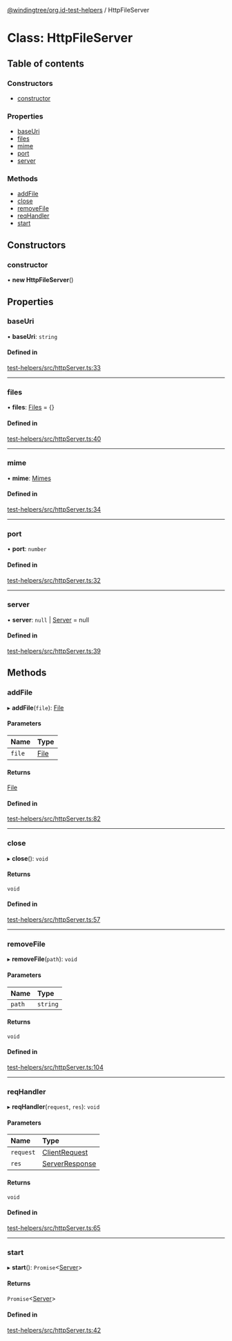 [@windingtree/org.id-test-helpers](../README.md) / HttpFileServer

# Class: HttpFileServer

## Table of contents

### Constructors

- [constructor](httpfileserver.md#constructor)

### Properties

- [baseUri](httpfileserver.md#baseuri)
- [files](httpfileserver.md#files)
- [mime](httpfileserver.md#mime)
- [port](httpfileserver.md#port)
- [server](httpfileserver.md#server)

### Methods

- [addFile](httpfileserver.md#addfile)
- [close](httpfileserver.md#close)
- [removeFile](httpfileserver.md#removefile)
- [reqHandler](httpfileserver.md#reqhandler)
- [start](httpfileserver.md#start)

## Constructors

### constructor

• **new HttpFileServer**()

## Properties

### baseUri

• **baseUri**: `string`

#### Defined in

[test-helpers/src/httpServer.ts:33](https://github.com/windingtree/org.id-sdk/blob/c66281f/packages/test-helpers/src/httpServer.ts#L33)

___

### files

• **files**: [Files](../README.md#files) = {}

#### Defined in

[test-helpers/src/httpServer.ts:40](https://github.com/windingtree/org.id-sdk/blob/c66281f/packages/test-helpers/src/httpServer.ts#L40)

___

### mime

• **mime**: [Mimes](../README.md#mimes)

#### Defined in

[test-helpers/src/httpServer.ts:34](https://github.com/windingtree/org.id-sdk/blob/c66281f/packages/test-helpers/src/httpServer.ts#L34)

___

### port

• **port**: `number`

#### Defined in

[test-helpers/src/httpServer.ts:32](https://github.com/windingtree/org.id-sdk/blob/c66281f/packages/test-helpers/src/httpServer.ts#L32)

___

### server

• **server**: ``null`` \| [Server](http.server.md) = null

#### Defined in

[test-helpers/src/httpServer.ts:39](https://github.com/windingtree/org.id-sdk/blob/c66281f/packages/test-helpers/src/httpServer.ts#L39)

## Methods

### addFile

▸ **addFile**(`file`): [File](../README.md#file)

#### Parameters

| Name | Type |
| :------ | :------ |
| `file` | [File](../README.md#file) |

#### Returns

[File](../README.md#file)

#### Defined in

[test-helpers/src/httpServer.ts:82](https://github.com/windingtree/org.id-sdk/blob/c66281f/packages/test-helpers/src/httpServer.ts#L82)

___

### close

▸ **close**(): `void`

#### Returns

`void`

#### Defined in

[test-helpers/src/httpServer.ts:57](https://github.com/windingtree/org.id-sdk/blob/c66281f/packages/test-helpers/src/httpServer.ts#L57)

___

### removeFile

▸ **removeFile**(`path`): `void`

#### Parameters

| Name | Type |
| :------ | :------ |
| `path` | `string` |

#### Returns

`void`

#### Defined in

[test-helpers/src/httpServer.ts:104](https://github.com/windingtree/org.id-sdk/blob/c66281f/packages/test-helpers/src/httpServer.ts#L104)

___

### reqHandler

▸ **reqHandler**(`request`, `res`): `void`

#### Parameters

| Name | Type |
| :------ | :------ |
| `request` | [ClientRequest](http.clientrequest.md) |
| `res` | [ServerResponse](http.serverresponse.md) |

#### Returns

`void`

#### Defined in

[test-helpers/src/httpServer.ts:65](https://github.com/windingtree/org.id-sdk/blob/c66281f/packages/test-helpers/src/httpServer.ts#L65)

___

### start

▸ **start**(): `Promise`<[Server](http.server.md)\>

#### Returns

`Promise`<[Server](http.server.md)\>

#### Defined in

[test-helpers/src/httpServer.ts:42](https://github.com/windingtree/org.id-sdk/blob/c66281f/packages/test-helpers/src/httpServer.ts#L42)
